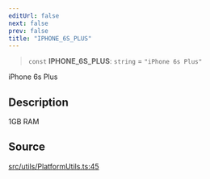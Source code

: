 ```yaml
---
editUrl: false
next: false
prev: false
title: "IPHONE_6S_PLUS"
---
```


> `const` **IPHONE\_6S\_PLUS**: `string` = `"iPhone 6s Plus"`

iPhone 6s Plus

## Description

1GB RAM

## Source

[src/utils/PlatformUtils.ts:45](https://github.com/relishinc/dill-pixel/blob/543438455c9a47928084300159416186c2aa1095/src/utils/PlatformUtils.ts#L45)
